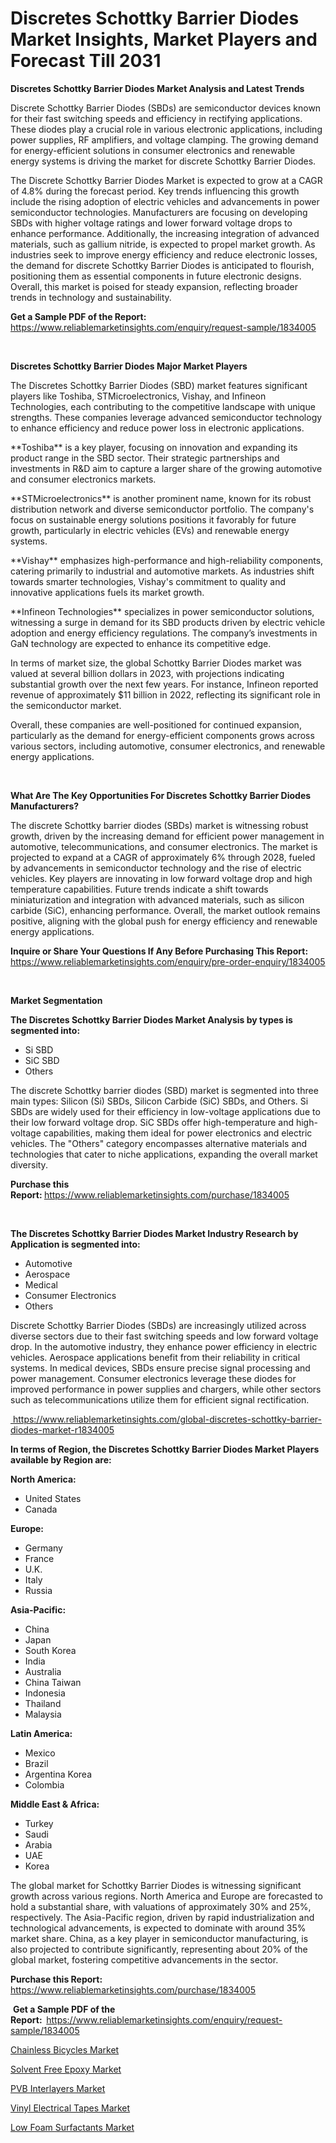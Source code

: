 <p><h1>Discretes Schottky Barrier Diodes Market Insights, Market Players and Forecast Till 2031</h1></p><p><strong>Discretes Schottky Barrier Diodes Market Analysis and Latest Trends</strong></p>
<p><p>Discrete Schottky Barrier Diodes (SBDs) are semiconductor devices known for their fast switching speeds and efficiency in rectifying applications. These diodes play a crucial role in various electronic applications, including power supplies, RF amplifiers, and voltage clamping. The growing demand for energy-efficient solutions in consumer electronics and renewable energy systems is driving the market for discrete Schottky Barrier Diodes. </p><p>The Discrete Schottky Barrier Diodes Market is expected to grow at a CAGR of 4.8% during the forecast period. Key trends influencing this growth include the rising adoption of electric vehicles and advancements in power semiconductor technologies. Manufacturers are focusing on developing SBDs with higher voltage ratings and lower forward voltage drops to enhance performance. Additionally, the increasing integration of advanced materials, such as gallium nitride, is expected to propel market growth. As industries seek to improve energy efficiency and reduce electronic losses, the demand for discrete Schottky Barrier Diodes is anticipated to flourish, positioning them as essential components in future electronic designs. Overall, this market is poised for steady expansion, reflecting broader trends in technology and sustainability.</p></p>
<p><strong>Get a Sample PDF of the Report:&nbsp;</strong> <a href="https://www.reliablemarketinsights.com/enquiry/request-sample/1834005?utm_campaign=1685&utm_medium=2&utm_source=Github&utm_content=ia&utm_term=17102024&utm_id=discretes-schottky-barrier-diodes">https://www.reliablemarketinsights.com/enquiry/request-sample/1834005</a></p>
<p>&nbsp;</p>
<p><strong>Discretes Schottky Barrier Diodes Major Market Players</strong></p>
<p><p>The Discretes Schottky Barrier Diodes (SBD) market features significant players like Toshiba, STMicroelectronics, Vishay, and Infineon Technologies, each contributing to the competitive landscape with unique strengths. These companies leverage advanced semiconductor technology to enhance efficiency and reduce power loss in electronic applications.</p><p>**Toshiba** is a key player, focusing on innovation and expanding its product range in the SBD sector. Their strategic partnerships and investments in R&D aim to capture a larger share of the growing automotive and consumer electronics markets.</p><p>**STMicroelectronics** is another prominent name, known for its robust distribution network and diverse semiconductor portfolio. The company's focus on sustainable energy solutions positions it favorably for future growth, particularly in electric vehicles (EVs) and renewable energy systems.</p><p>**Vishay** emphasizes high-performance and high-reliability components, catering primarily to industrial and automotive markets. As industries shift towards smarter technologies, Vishay's commitment to quality and innovative applications fuels its market growth.</p><p>**Infineon Technologies** specializes in power semiconductor solutions, witnessing a surge in demand for its SBD products driven by electric vehicle adoption and energy efficiency regulations. The company’s investments in GaN technology are expected to enhance its competitive edge.</p><p>In terms of market size, the global Schottky Barrier Diodes market was valued at several billion dollars in 2023, with projections indicating substantial growth over the next few years. For instance, Infineon reported revenue of approximately $11 billion in 2022, reflecting its significant role in the semiconductor market.</p><p>Overall, these companies are well-positioned for continued expansion, particularly as the demand for energy-efficient components grows across various sectors, including automotive, consumer electronics, and renewable energy applications.</p></p>
<p>&nbsp;</p>
<p><strong>What Are The Key Opportunities For Discretes Schottky Barrier Diodes Manufacturers?</strong></p>
<p><p>The discrete Schottky barrier diodes (SBDs) market is witnessing robust growth, driven by the increasing demand for efficient power management in automotive, telecommunications, and consumer electronics. The market is projected to expand at a CAGR of approximately 6% through 2028, fueled by advancements in semiconductor technology and the rise of electric vehicles. Key players are innovating in low forward voltage drop and high temperature capabilities. Future trends indicate a shift towards miniaturization and integration with advanced materials, such as silicon carbide (SiC), enhancing performance. Overall, the market outlook remains positive, aligning with the global push for energy efficiency and renewable energy applications.</p></p>
<p><strong>Inquire or Share Your Questions If Any Before Purchasing This Report:</strong> <a href="https://www.reliablemarketinsights.com/enquiry/pre-order-enquiry/1834005?utm_campaign=1685&utm_medium=2&utm_source=Github&utm_content=ia&utm_term=17102024&utm_id=discretes-schottky-barrier-diodes">https://www.reliablemarketinsights.com/enquiry/pre-order-enquiry/1834005</a></p>
<p>&nbsp;</p>
<p><strong>Market Segmentation</strong></p>
<p><strong>The Discretes Schottky Barrier Diodes Market Analysis by types is segmented into:</strong></p>
<p><ul><li>Si SBD</li><li>SiC SBD</li><li>Others</li></ul></p>
<p><p>The discrete Schottky barrier diodes (SBD) market is segmented into three main types: Silicon (Si) SBDs, Silicon Carbide (SiC) SBDs, and Others. Si SBDs are widely used for their efficiency in low-voltage applications due to their low forward voltage drop. SiC SBDs offer high-temperature and high-voltage capabilities, making them ideal for power electronics and electric vehicles. The "Others" category encompasses alternative materials and technologies that cater to niche applications, expanding the overall market diversity.</p></p>
<p><strong>Purchase this Report:&nbsp;</strong><a href="https://www.reliablemarketinsights.com/purchase/1834005?utm_campaign=1685&utm_medium=2&utm_source=Github&utm_content=ia&utm_term=17102024&utm_id=discretes-schottky-barrier-diodes">https://www.reliablemarketinsights.com/purchase/1834005</a></p>
<p>&nbsp;</p>
<p><strong>The Discretes Schottky Barrier Diodes Market Industry Research by Application is segmented into:</strong></p>
<p><ul><li>Automotive</li><li>Aerospace</li><li>Medical</li><li>Consumer Electronics</li><li>Others</li></ul></p>
<p><p>Discrete Schottky Barrier Diodes (SBDs) are increasingly utilized across diverse sectors due to their fast switching speeds and low forward voltage drop. In the automotive industry, they enhance power efficiency in electric vehicles. Aerospace applications benefit from their reliability in critical systems. In medical devices, SBDs ensure precise signal processing and power management. Consumer electronics leverage these diodes for improved performance in power supplies and chargers, while other sectors such as telecommunications utilize them for efficient signal rectification.</p></p>
<p><a href="https://www.reliablemarketinsights.com/global-discretes-schottky-barrier-diodes-market-r1834005?utm_campaign=1685&utm_medium=2&utm_source=Github&utm_content=ia&utm_term=17102024&utm_id=discretes-schottky-barrier-diodes">&nbsp;https://www.reliablemarketinsights.com/global-discretes-schottky-barrier-diodes-market-r1834005</a></p>
<p><strong>In terms of Region, the Discretes Schottky Barrier Diodes Market Players available by Region are:</strong></p>
<p>
    <p> <strong> North America: </strong>
        <ul>
            <li>United States</li>
            <li>Canada</li>
        </ul>
        </p> 
    <p> <strong> Europe: </strong>
        <ul>
            <li>Germany</li>
            <li>France</li>
            <li>U.K.</li>
            <li>Italy</li>
            <li>Russia</li>
        </ul>
        </p> 
    <p> <strong> Asia-Pacific: </strong>
        <ul>
            <li>China</li>
            <li>Japan</li>
            <li>South Korea</li>
            <li>India</li>
            <li>Australia</li>
            <li>China Taiwan</li>
            <li>Indonesia</li>
            <li>Thailand</li>
            <li>Malaysia</li>
        </ul>
        </p> 
    <p> <strong> Latin America: </strong>
        <ul>
            <li>Mexico</li>
            <li>Brazil</li>
            <li>Argentina Korea</li>
            <li>Colombia</li>
        </ul>
        </p> 
    <p> <strong> Middle East & Africa: </strong>
        <ul>
            <li>Turkey</li>
            <li>Saudi</li>
            <li>Arabia</li>
            <li>UAE</li>
            <li>Korea</li>
        </ul>
    </p>
    </p>
<p><p>The global market for Schottky Barrier Diodes is witnessing significant growth across various regions. North America and Europe are forecasted to hold a substantial share, with valuations of approximately 30% and 25%, respectively. The Asia-Pacific region, driven by rapid industrialization and technological advancements, is expected to dominate with around 35% market share. China, as a key player in semiconductor manufacturing, is also projected to contribute significantly, representing about 20% of the global market, fostering competitive advancements in the sector.</p></p>
<p><strong>Purchase this Report: </strong><a href="https://www.reliablemarketinsights.com/purchase/1834005?utm_campaign=1685&utm_medium=2&utm_source=Github&utm_content=ia&utm_term=17102024&utm_id=discretes-schottky-barrier-diodes">https://www.reliablemarketinsights.com/purchase/1834005</a></p>
<p>&nbsp;<strong>Get a Sample PDF of the Report:&nbsp;&nbsp;</strong><a href="https://www.reliablemarketinsights.com/enquiry/request-sample/1834005?utm_campaign=1685&utm_medium=2&utm_source=Github&utm_content=ia&utm_term=17102024&utm_id=discretes-schottky-barrier-diodes">https://www.reliablemarketinsights.com/enquiry/request-sample/1834005</a></p>
<p><strong></strong></p>
<p><p><a href="https://www.linkedin.com/pulse/trends-global-chainless-bicycles-market-forecast-analysis-2024-qeove?utm_campaign=1685&utm_medium=2&utm_source=Github&utm_content=ia&utm_term=17102024&utm_id=discretes-schottky-barrier-diodes">Chainless Bicycles Market</a></p><p><a href="https://www.linkedin.com/pulse/analyzing-global-solvent-free-epoxy-market-growth-prospects-future-fvurf?utm_campaign=1685&utm_medium=2&utm_source=Github&utm_content=ia&utm_term=17102024&utm_id=discretes-schottky-barrier-diodes">Solvent Free Epoxy Market</a></p><p><a href="https://www.linkedin.com/pulse/global-pvb-interlayers-market-pulse-trends-growth-analysis-2024-yrw2f?utm_campaign=1685&utm_medium=2&utm_source=Github&utm_content=ia&utm_term=17102024&utm_id=discretes-schottky-barrier-diodes">PVB Interlayers Market</a></p><p><a href="https://www.linkedin.com/pulse/global-vinyl-electrical-tapes-market-focus-product-type-bbqvf?utm_campaign=1685&utm_medium=2&utm_source=Github&utm_content=ia&utm_term=17102024&utm_id=discretes-schottky-barrier-diodes">Vinyl Electrical Tapes Market</a></p><p><a href="https://www.linkedin.com/pulse/low-foam-surfactants-market-global-trends-forecast-2024-hru8f?utm_campaign=1685&utm_medium=2&utm_source=Github&utm_content=ia&utm_term=17102024&utm_id=discretes-schottky-barrier-diodes">Low Foam Surfactants Market</a></p></p>